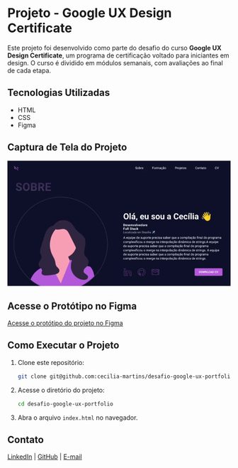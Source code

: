 # Projeto - Google UX Design Certificate
 
Este projeto foi desenvolvido como parte do desafio do curso **Google UX Design Certificate**, um programa de certificação voltado para iniciantes em design. O curso é dividido em módulos semanais, com avaliações ao final de cada etapa.

## Tecnologias Utilizadas

- HTML
- CSS
- Figma

## Captura de Tela do Projeto

<img src="./img/InShot_20250212_185248911.gif"/>

## Acesse o Protótipo no Figma

[Acesse o protótipo do projeto no Figma](https://www.figma.com/design/uhjrTuFFCvJSOoPSBoTsl3/projeto-google-ux?node-id=0-1&t=T5oJpt1BmVYHRtNB-1)

## Como Executar o Projeto

1. Clone este repositório:
   ```bash
   git clone git@github.com:cecilia-martins/desafio-google-ux-portfolio.git
   ```
2. Acesse o diretório do projeto:
   ```bash
   cd desafio-google-ux-portfolio
   ```
3. Abra o arquivo `index.html` no navegador.

## Contato

[LinkedIn](www.linkedin.com/in/cecilia-martinss) | [GitHub](https://github.com/cecilia-martins) | [E-mail](mailto\:cecilia_lmartins@hotmail.com)

